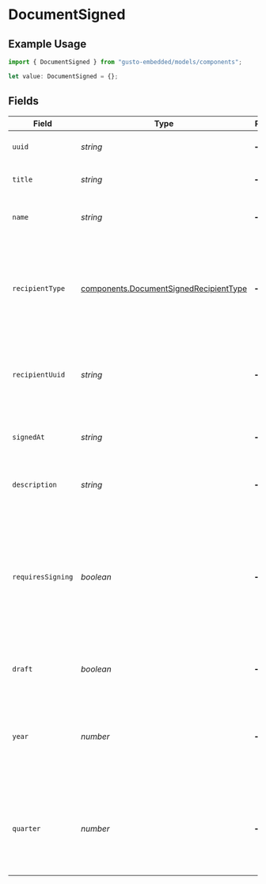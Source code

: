 # DocumentSigned

## Example Usage

```typescript
import { DocumentSigned } from "gusto-embedded/models/components";

let value: DocumentSigned = {};
```

## Fields

| Field                                                                                                                                   | Type                                                                                                                                    | Required                                                                                                                                | Description                                                                                                                             |
| --------------------------------------------------------------------------------------------------------------------------------------- | --------------------------------------------------------------------------------------------------------------------------------------- | --------------------------------------------------------------------------------------------------------------------------------------- | --------------------------------------------------------------------------------------------------------------------------------------- |
| `uuid`                                                                                                                                  | *string*                                                                                                                                | :heavy_minus_sign:                                                                                                                      | The UUID of the document                                                                                                                |
| `title`                                                                                                                                 | *string*                                                                                                                                | :heavy_minus_sign:                                                                                                                      | The title of the document                                                                                                               |
| `name`                                                                                                                                  | *string*                                                                                                                                | :heavy_minus_sign:                                                                                                                      | The type identifier of the document                                                                                                     |
| `recipientType`                                                                                                                         | [components.DocumentSignedRecipientType](../../models/components/documentsignedrecipienttype.md)                                        | :heavy_minus_sign:                                                                                                                      | The type of recipient associated with the document (will be `Contractor` for Contractor Documents)                                      |
| `recipientUuid`                                                                                                                         | *string*                                                                                                                                | :heavy_minus_sign:                                                                                                                      | Unique identifier for the recipient associated with the document                                                                        |
| `signedAt`                                                                                                                              | *string*                                                                                                                                | :heavy_minus_sign:                                                                                                                      | When the document was signed (will be `null` if unsigned)                                                                               |
| `description`                                                                                                                           | *string*                                                                                                                                | :heavy_minus_sign:                                                                                                                      | The description of the document                                                                                                         |
| `requiresSigning`                                                                                                                       | *boolean*                                                                                                                               | :heavy_minus_sign:                                                                                                                      | A boolean flag that indicates whether the document needs signing or not. Note that this value will change after the document is signed. |
| `draft`                                                                                                                                 | *boolean*                                                                                                                               | :heavy_minus_sign:                                                                                                                      | If the document is in a draft state                                                                                                     |
| `year`                                                                                                                                  | *number*                                                                                                                                | :heavy_minus_sign:                                                                                                                      | The year of this document. This value is nullable and will not be present on all documents.                                             |
| `quarter`                                                                                                                               | *number*                                                                                                                                | :heavy_minus_sign:                                                                                                                      | The quarter of this document. This value is nullable and will not be present on all documents.                                          |